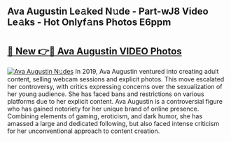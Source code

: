 ## Ava Augustin Le𝚊ked N𝚞de - Part-wJ8 Video Le𝚊ks - Hot Onlyf𝚊ns Photos E6ppm

# <h2><a href="http://ac44039.deff.icu/?id=Ava+Augustin">🔗 New 👉🔴 Ava Augustin VIDEO Photos</a></h2>

[![Ava Augustin N𝚞des](https://i.imgur.com/rIISA9y.gif)](http://ac44039.deff.icu/?id=Ava+Augustin)
In 2019, Ava Augustin ventured into creating adult content, selling webcam sessions and explicit photos. This move escalated her controversy, with critics expressing concerns over the sexualization of her young audience. She has faced bans and restrictions on various platforms due to her explicit content. Ava Augustin is a controversial figure who has gained notoriety for her unique brand of online presence. Combining elements of gaming, eroticism, and dark humor, she has amassed a large and dedicated following, but also faced intense criticism for her unconventional approach to content creation.
